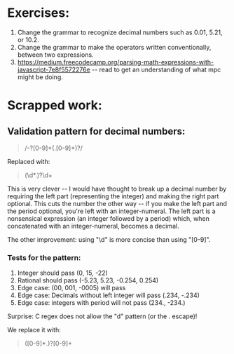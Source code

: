 # Exercises:

1. Change the grammar to recognize decimal numbers such as 0.01, 5.21, or 10.2.
2. Change the grammar to make the operators written conventionally, between two expressions.
3. https://medium.freecodecamp.org/parsing-math-expressions-with-javascript-7e8f5572276e -- read to get an understanding of what mpc might be doing.

# Scrapped work:

## Validation pattern for decimal numbers:

>/-?[0-9]+(\.[0-9]+)?/

Replaced with:

>(\d*\.)?\d+

This is very clever -- I would have thought to break up a decimal number by requiring the left part (representing the integer) and making the right part optional.  This cuts the number the other way -- if you make the left part and the period optional, you're left with an integer-numeral.  The left part is a nonsensical expression (an integer followed by a period) which, when concatenated with an integer-numeral, becomes a decimal.

The other improvement: using "\d" is more concise than using "[0-9]".

### Tests for the pattern:

1. Integer should pass (0, 15, -22)
3. Rational should pass (-5.23, 5.23, -0.254, 0.254)
2. Edge case: (00, 001, -0005) will pass
4. Edge case: Decimals without left integer will pass (.234, -.234)
5. Edge case: integers with period will not pass (234., -234.)

Surprise: C regex does not allow the "d" pattern (or the \. escape)!

We replace it with:

> ([0-9]*.)?[0-9]+